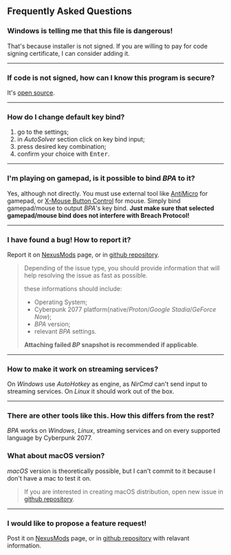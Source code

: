 ## Frequently Asked Questions

### Windows is telling me that this file is dangerous!

That's because installer is not signed. If you are willing to pay for code signing certificate, I can consider adding it.

---

### If code is not signed, how can I know this program is secure?

It's [open source](https://github.com/marcincichocki/breach-protocol-autosolver).

---

### How do I change default key bind?

1. go to the settings;
2. in _AutoSolver_ section click on key bind input;
3. press desired key combination;
4. confirm your choice with <kbd>Enter</kbd>.

---

### I'm playing on gamepad, is it possible to bind _BPA_ to it?

Yes, although not directly. You must use external tool like [AntiMicro](https://github.com/AntiMicro/antimicro) for gamepad, or [X-Mouse Button Control](https://www.highrez.co.uk/downloads/XMouseButtonControl.htm) for mouse. Simply bind gamepad/mouse to output _BPA_'s key bind. **Just make sure that selected gamepad/mouse bind does not interfere with Breach Protocol!**

---

### I have found a bug! How to report it?

Report it on [NexusMods](https://www.nexusmods.com/cyberpunk2077/mods/3071) page, or in [github repository](https://github.com/marcincichocki/breach-protocol-autosolver).

> Depending of the issue type, you should provide information that will help resolving the issue as fast as possible.
>
> these informations should include:
>
> - Operating System;
> - Cyberpunk 2077 platform(native/_Proton_/_Google Stadia_/_GeForce Now_);
> - _BPA_ version;
> - relevant _BPA_ settings.
>
> **Attaching failed _BP_ snapshot is recommended if applicable**.

---

### How to make it work on streaming services?

On _Windows_ use _AutoHotkey_ as engine, as _NirCmd_ can't send input to streaming services. On _Linux_ it should work out of the box.

---

### There are other tools like this. How this differs from the rest?

_BPA_ works on _Windows_, _Linux_, streaming services and on every supported language by Cyberpunk 2077.

### What about macOS version?

_macOS_ version is theoretically possible, but I can't commit to it because I don't have a mac to test it on.

> If you are interested in creating macOS distribution, open new issue in [github repository](https://github.com/marcincichocki/breach-protocol-autosolver).

---

### I would like to propose a feature request!

Post it on [NexusMods](https://www.nexusmods.com/cyberpunk2077/mods/3071) page, or in [github repository](https://github.com/marcincichocki/breach-protocol-autosolver) with relavant information.
